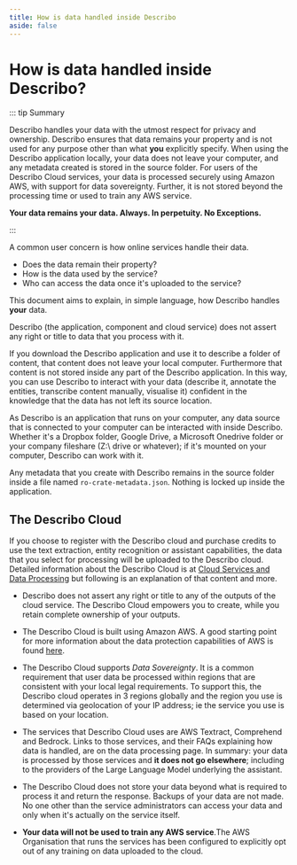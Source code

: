 ```yaml
---
title: How is data handled inside Describo
aside: false
---
```


# How is data handled inside Describo?

::: tip Summary

Describo handles your data with the utmost respect for privacy and ownership. Describo ensures that
data remains your property and is not used for any purpose other than what **you** explicitly
specify. When using the Describo application locally, your data does not leave your computer, and
any metadata created is stored in the source folder. For users of the Describo Cloud services, your
data is processed securely using Amazon AWS, with support for data sovereignty. Further, it is not
stored beyond the processing time or used to train any AWS service.

**Your data remains your data. Always. In perpetuity. No Exceptions.**

:::

A common user concern is how online services handle their data.

-   Does the data remain their property?
-   How is the data used by the service?
-   Who can access the data once it's uploaded to the service?

This document aims to explain, in simple language, how Describo handles **your** data.

Describo (the application, component and cloud service) does not assert any right or title to data
that you process with it.

If you download the Describo application and use it to describe a folder of content, that content
does not leave your local computer. Furthermore that content is not stored inside any part of the
Describo application. In this way, you can use Describo to interact with your data (describe it,
annotate the entities, transcribe content manually, visualise it) confident in the knowledge that
the data has not left its source location.

As Describo is an application that runs on your computer, any data source that is connected to your
computer can be interacted with inside Describo. Whether it's a Dropbox folder, Google Drive, a
Microsoft Onedrive folder or your company fileshare (Z:\\ drive or whatever); if it's mounted on
your computer, Describo can work with it.

Any metadata that you create with Describo remains in the source folder inside a file named
`ro-crate-metadata.json`. Nothing is locked up inside the application.

## The Describo Cloud

If you choose to register with the Describo cloud and purchase credits to use the text extraction,
entity recognition or assistant capabilities, the data that you select for processing will be
uploaded to the Describo cloud. Detailed information about the Describo Cloud is at
[Cloud Services and Data Processing](/docs/guide/data-processing) but following is an explanation of
that content and more.

-   Describo does not assert any right or title to any of the outputs of the cloud service. The
    Describo Cloud empowers you to create, while you retain complete ownership of your outputs.

-   The Describo Cloud is built using Amazon AWS. A good starting point for more information about
    the data protection capabilities of AWS is found
    [here](https://aws.amazon.com/compliance/data-protection/).

-   The Describo Cloud supports _Data Sovereignty_. It is a common requirement that user data be
    processed within regions that are consistent with your local legal requirements. To support
    this, the Describo cloud operates in 3 regions globally and the region you use is determined via
    geolocation of your IP address; ie the service you use is based on your location.

-   The services that Describo Cloud uses are AWS Textract, Comprehend and Bedrock. Links to those
    services, and their FAQs explaining how data is handled, are on the data processing page. In
    summary: your data is processed by those services and **it does not go elsewhere**; including to
    the providers of the Large Language Model underlying the assistant.

-   The Describo Cloud does not store your data beyond what is required to process it and return the
    response. Backups of your data are not made. No one other than the service administrators can
    access your data and only when it's actually on the service itself.

-   **Your data will not be used to train any AWS service**.The AWS Organisation that runs the
    services has been configured to explicitly opt out of any training on data uploaded to the
    cloud.
